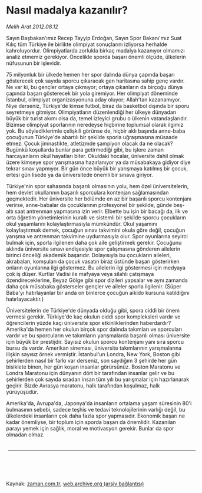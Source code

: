 # Nasıl madalya  kazanılır?

*Melih Arat 2012.08.12*

<td class="columnist-detail">
<p>Sayın Başbakan'ımız Recep Tayyip Erdoğan, Sayın Spor Bakanı'mız Suat Kılıç tüm Türkiye ile birlikte olimpiyat sonuçlarını izliyorsa herhalde kahroluyordur. Olimpiyatlarda zorlukla birkaç madalya kazanıyor olmamızı analiz etmemiz gerekiyor. Öncelikle sporda başarı önemli ölçüde, ülkelerin nüfusunun bir işlevidir.</p>
<p>
<div id="haberMetinDiv">
<p>75 milyonluk bir ülkede hemen her spor dalında dünya çapında başarı gösterecek çok sayıda sporcu çıkaracak gen haritasına sahip genç vardır. Ne var ki, bu gençler ortaya çıkmıyor; ortaya çıkanların da birçoğu dünya çapında başarı gösterecek bir yola giremiyor. Her olimpiyat döneminde İstanbul, olimpiyat organizasyonuna aday oluyor; Allah'tan kazanamıyor. Niye derseniz, Türkiye'de kimse futbol, biraz da basketbol dışında bir sporu seyretmeye gitmiyor. Olimpiyatların düzenlendiği her ülkeye dünyadan büyük bir turist akımı olsa da, temel izleyici grubu o ülkenin vatandaşlarıdır. Bizimse olimpiyat sporlarının neredeyse hiçbirine toplumsal olarak ilgimiz yok. Bu söylediklerimle çelişkili görünse de, hiçbir aklı başında anne-baba çocuğunun Türkiye'de abartılı bir şekilde sporla uğraşmasına müsaade etmez. Çocuk jimnastikte, atletizmde şampiyon olacak da ne olacak? Bugünkü koşullarda bunlar para getirmediği gibi, bu işlere zaman harcayanların okul hayatları biter. Okuldaki hocalar, üniversite dahil olmak üzere kimseye spor yarışmasına hazırlanıyor ya da müsabakaya gidiyor diye tekrar sınav yapmıyor. Bir gün önce büyük bir yarışmaya katılmış bir çocuk, ertesi gün lisede ya da üniversitede önemli bir sınava giriyor.
<p>Türkiye'nin spor sahasında başarılı olmasının yolu, hem özel üniversitelerin, hem devlet okullarının başarılı sporculara kontenjan sağlamasından geçmektedir. Her üniversite her bölümde en az bir başarılı sporcu kontenjanı verirse, anne-babalar da çocuklarının profesyonel bir şekilde, günde beş-altı saat antrenman yapmasına izin verir. Elbette bu işin bir bacağı da, ilk ve orta öğretim yönetimlerinin kurallı ve sistemli bir şekilde sporcu çocukların okul yaşamlarını kolaylaştırmasıyla mümkündür. Okul yaşamını kolaylaştırmak demek, çocuğun sınav takvimini okula göre değil, çocuğun yarışma ve antrenman takvimine uydurmasıyla olur. Spor oyunlarına seyirci bulmak için, sporla ilgilenen daha çok aile geliştirmek gerekir. Çocuğunu aklında üniversite sınavı endişesiyle spor çalışmasına gönderen ailelerin birinci önceliği akademik başarıdır. Dolayısıyla bu çocukların aileleri, akrabaları, komşuları da çocuk vasatın biraz üstünde başarı gösterirken onların oyunlarına ilgi göstermez. Bu ailelerin ilgi göstermesi için medyaya çok iş düşer. Kurtlar Vadisi ile mafyaya veya silahlı çatışmaya özendireceklerine, Beyaz Gölge gibi spor dizileri yapsalar ve aynı zamanda daha çok müsabaka gösterseler gençler ve aileler sporla ilgilenir. (Süper Baba'yı hatırlayanlar bir anda on binlerce çocuğun aikido kursuna katıldığını hatırlayacaktır.)
<p>Üniversitelerin de Türkiye'de dünyada olduğu gibi, spora ciddi bir önem vermesi gerekir. Türkiye'de kaç okulun ciddi spor kompleksleri vardır ve öğrencilerin yüzde kaçı üniversite spor etkinliklerinden haberdardır? Amerika'da hemen her okulun birçok spor dalında takımları ve sporcuları vardır ve bu sporcuların ve takımların yarışmalarda başarılı olması üniversite için büyük bir prestijdir. Sayısız okulun sporcu kontenjanı yanı sıra sporcu bursu da vardır. Amerikan sineması, üniversite takımlarının yarışmalarına ilişkin sayısız örnek vermiştir. İstanbul'un Londra, New York, Boston gibi şehirlerden nasıl bir farkı var derseniz, son saydığım 3 şehirde her gün bisiklete binen, her gün koşan insanlar görürsünüz. Boston Maratonu ve Londra Maratonu için dünyanın dört bir tarafından insanlar gelir ve bu şehirlerden çok sayıda sıradan insan tüm yılı bu yarışmalar için hazırlanarak geçirir. Bizde Avrasya maratonu, halk tarafından koşulmaz, halk yürüyüşüdür.
<p>Amerika'da, Avrupa'da, Japonya'da insanların ortalama yaşam süresinin 80'i bulmasının sebebi, sadece teşhis ve tedavi teknolojilerinin varlığı değil, bu ülkelerdeki insanların çok daha fazla spor yapmasıdır. Ekonomik başarı ne kadar önemliyse, bir toplum için sporda başarı da önemlidir. Kazanılan parayı yemek için sağlık, moral ve motivasyon gerekir. Bunlar da spor olmadan olmaz. </p></p></p></p></div>
</p>

<div class="latest-news-main" style="font-size:11pt;width:510px;padding:5px;">
<hr color="#333333" size="1"/>

</div>

<p><br>
		 </br></p></td>

Kaynak: [zaman.com.tr](http://zaman.com.tr/yazar.do?yazino=1332028), [web.archive.org (arşiv bağlantısı)](http://web.archive.org/web/20120815002140/http://www.zaman.com.tr:80/yazar.do?yazino=1332028)
